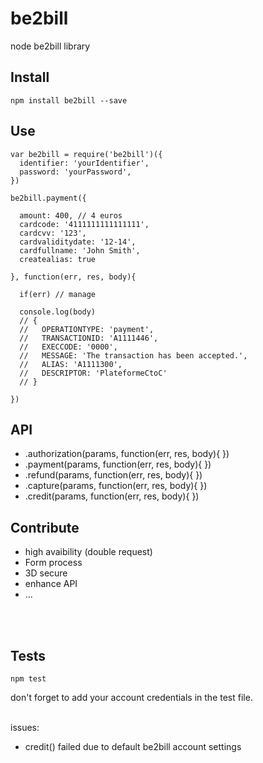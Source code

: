 be2bill
=========

node be2bill library

## Install


```
npm install be2bill --save
```


## Use


```
var be2bill = require('be2bill')({
  identifier: 'yourIdentifier',
  password: 'yourPassword',
})

be2bill.payment({

  amount: 400, // 4 euros
  cardcode: '4111111111111111',
  cardcvv: '123',
  cardvaliditydate: '12-14',
  cardfullname: 'John Smith',
  createalias: true

}, function(err, res, body){
  
  if(err) // manage

  console.log(body)
  // { 
  //   OPERATIONTYPE: 'payment',
  //   TRANSACTIONID: 'A1111446',
  //   EXECCODE: '0000',
  //   MESSAGE: 'The transaction has been accepted.',
  //   ALIAS: 'A1111300',
  //   DESCRIPTOR: 'PlateformeCtoC'
  // }

})
```

## API

  - .authorization(params, function(err, res, body){ })
  - .payment(params, function(err, res, body){ })
  - .refund(params, function(err, res, body){ })
  - .capture(params, function(err, res, body){ })
  - .credit(params, function(err, res, body){ })

## Contribute

  - high avaibility (double request)
  - Form process
  - 3D secure
  - enhance API
  - ...

<br/><br/>
## Tests


`npm test`

don't forget to add your account credentials in the test file.

<br/>
issues: 

  - credit() failed due to default be2bill account settings